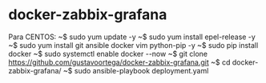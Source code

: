 # docker-zabbix-grafana

Para CENTOS:
~$ sudo yum update -y
~$ sudo yum install epel-release -y
~$ sudo yum install git ansible docker vim python-pip -y
~$ sudo pip install docker
~$ sudo systemctl enable docker --now
~$ git clone https://github.com/gustavoortega/docker-zabbix-grafana.git
~$ cd docker-zabbix-grafana/
~$ sudo ansible-playbook deployment.yaml
